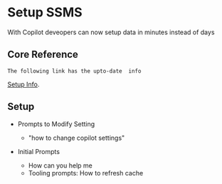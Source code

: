 # Setup SSMS

With Copilot deveopers can now setup data in minutes instead of days


## Core Reference
	The following link has the upto-date  info
  [Setup Info]([https://learn.microsoft.com/en-us/ssms/copilot/copilot-in-ssms-install/).
## Setup 
* Prompts to Modify Setting
    * "how to change copilot settings"

* Initial Prompts
	* How can you help me
 	* Tooling prompts: How to refresh cache



